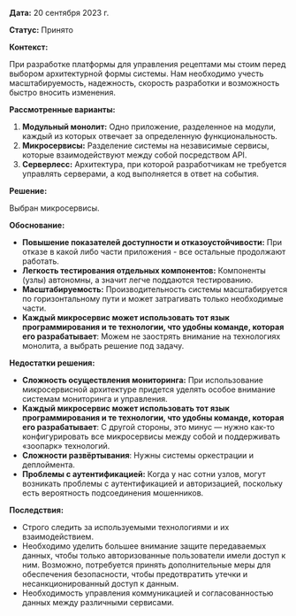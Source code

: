 
**Дата:** 20 сентября 2023 г.

**Статус:** Принято

**Контекст:** 

При разработке платформы для управления рецептами мы стоим перед выбором архитектурной формы системы. Нам необходимо учесть масштабируемость, надежность, скорость разработки и возможность быстро вносить изменения.

**Рассмотренные варианты:**

1. **Модульный монолит:** Одно приложение, разделенное на модули, каждый из которых отвечает за определенную функциональность.
2. **Микросервисы:** Разделение системы на независимые сервисы, которые взаимодействуют между собой посредством API.
3. **Серверлесс:** Архитектура, при которой разработчикам не требуется управлять серверами, а код выполняется в ответ на события.

**Решение:**

Выбран микросервисы.

**Обоснование:**

- **Повышение показателей доступности и отказоустойчивости:** При отказе в какой либо части приложения - все остальные продолжают работать.
- **Легкость тестирования отдельных компонентов:** Компоненты (узлы) автономны, а значит легче поддаются тестированию.
- **Масштабируемость:** Производительность системы масштабируется по горизонтальному пути и может затрагивать только необходимые части.
- **Каждый микросервис может использовать тот язык программирования и те технологии, что удобны команде, которая его разрабатывает**: Можем не заострять внимание на технологиях монолита, а выбрать решение под задачу.

**Недостатки решения:**

- **Сложность осуществления мониторинга:** При использование микросервисной архитектуре придется уделять особое внимание системам мониторинга и управления.
- **Каждый микросервис может использовать тот язык программирования и те технологии, что удобны команде, которая его разрабатывает**: С другой стороны, это минус — нужно как-то конфигурировать все микросервисы между собой и поддерживать «зоопарк» технологий.
- **Сложности развёртывания**: Нужны системы оркестрации и деплоймента.
- **Проблемы с аутентификацией:** Когда у нас сотни узлов, могут возникать проблемы с аутентификацией и авторизацией, поскольку есть вероятность подсоединения мошенников.

**Последствия:**

- Строго следить за используемыми технологиями и их взаимодействием.
- Необходимо уделить большее внимание защите передаваемых данных, чтобы только авторизованные пользователи имели доступ к ним. Возможно, потребуется принять дополнительные меры для обеспечения безопасности, чтобы предотвратить утечки и несанкционированный доступ к данным.
- Необходимость управления коммуникацией и согласованностью данных между различными сервисами.
